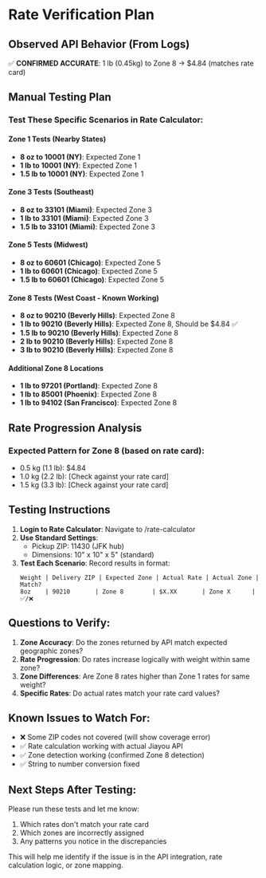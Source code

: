# Rate Verification Plan

## Observed API Behavior (From Logs)
✅ **CONFIRMED ACCURATE**: 1 lb (0.45kg) to Zone 8 → $4.84 (matches rate card)

## Manual Testing Plan

### Test These Specific Scenarios in Rate Calculator:

#### Zone 1 Tests (Nearby States)
- **8 oz to 10001 (NY)**: Expected Zone 1
- **1 lb to 10001 (NY)**: Expected Zone 1  
- **1.5 lb to 10001 (NY)**: Expected Zone 1

#### Zone 3 Tests (Southeast)
- **8 oz to 33101 (Miami)**: Expected Zone 3
- **1 lb to 33101 (Miami)**: Expected Zone 3
- **1.5 lb to 33101 (Miami)**: Expected Zone 3

#### Zone 5 Tests (Midwest)
- **8 oz to 60601 (Chicago)**: Expected Zone 5  
- **1 lb to 60601 (Chicago)**: Expected Zone 5
- **1.5 lb to 60601 (Chicago)**: Expected Zone 5

#### Zone 8 Tests (West Coast - Known Working)
- **8 oz to 90210 (Beverly Hills)**: Expected Zone 8
- **1 lb to 90210 (Beverly Hills)**: Expected Zone 8, Should be $4.84 ✅
- **1.5 lb to 90210 (Beverly Hills)**: Expected Zone 8
- **2 lb to 90210 (Beverly Hills)**: Expected Zone 8
- **3 lb to 90210 (Beverly Hills)**: Expected Zone 8

#### Additional Zone 8 Locations
- **1 lb to 97201 (Portland)**: Expected Zone 8
- **1 lb to 85001 (Phoenix)**: Expected Zone 8
- **1 lb to 94102 (San Francisco)**: Expected Zone 8

## Rate Progression Analysis

### Expected Pattern for Zone 8 (based on rate card):
- 0.5 kg (1.1 lb): $4.84
- 1.0 kg (2.2 lb): [Check against your rate card]
- 1.5 kg (3.3 lb): [Check against your rate card]

## Testing Instructions

1. **Login to Rate Calculator**: Navigate to /rate-calculator
2. **Use Standard Settings**:
   - Pickup ZIP: 11430 (JFK hub)
   - Dimensions: 10" x 10" x 5" (standard)
3. **Test Each Scenario**: Record results in format:
   ```
   Weight | Delivery ZIP | Expected Zone | Actual Rate | Actual Zone | Match?
   8oz    | 90210       | Zone 8        | $X.XX       | Zone X      | ✅/❌
   ```

## Questions to Verify:

1. **Zone Accuracy**: Do the zones returned by API match expected geographic zones?
2. **Rate Progression**: Do rates increase logically with weight within same zone?
3. **Zone Differences**: Are Zone 8 rates higher than Zone 1 rates for same weight?
4. **Specific Rates**: Do actual rates match your rate card values?

## Known Issues to Watch For:

- ❌ Some ZIP codes not covered (will show coverage error)
- ✅ Rate calculation working with actual Jiayou API
- ✅ Zone detection working (confirmed Zone 8 detection)
- ✅ String to number conversion fixed

## Next Steps After Testing:

Please run these tests and let me know:
1. Which rates don't match your rate card
2. Which zones are incorrectly assigned
3. Any patterns you notice in the discrepancies

This will help me identify if the issue is in the API integration, rate calculation logic, or zone mapping.